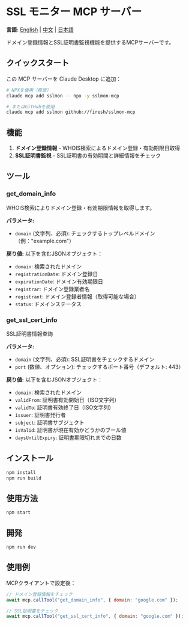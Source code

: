 # SSL モニター MCP サーバー

**言語:** [English](README.md) | [中文](README-zh.md) | [日本語](README-ja.md)

ドメイン登録情報とSSL証明書監視機能を提供するMCPサーバーです。

## クイックスタート

この MCP サーバーを Claude Desktop に追加：

```bash
# NPXを使用（推奨）
claude mcp add sslmon -- npx -y sslmon-mcp

# またはGitHubを使用
claude mcp add sslmon github://firesh/sslmon-mcp
```

## 機能

1. **ドメイン登録情報** - WHOIS検索によるドメイン登録・有効期限日取得
2. **SSL証明書監視** - SSL証明書の有効期間と詳細情報をチェック

## ツール

### get_domain_info
WHOIS検索によりドメイン登録・有効期限情報を取得します。

**パラメータ:**
- `domain` (文字列、必須): チェックするトップレベルドメイン（例："example.com"）

**戻り値:** 以下を含むJSONオブジェクト：
- `domain`: 検索されたドメイン
- `registrationDate`: ドメイン登録日
- `expirationDate`: ドメイン有効期限日
- `registrar`: ドメイン登録業者名
- `registrant`: ドメイン登録者情報（取得可能な場合）
- `status`: ドメインステータス

### get_ssl_cert_info
SSL証明書情報查詢

**パラメータ:**
- `domain` (文字列、必須): SSL証明書をチェックするドメイン
- `port` (数値、オプション): チェックするポート番号（デフォルト: 443）

**戻り値:** 以下を含むJSONオブジェクト：
- `domain`: 検索されたドメイン
- `validFrom`: 証明書有効開始日（ISO文字列）
- `validTo`: 証明書有効終了日（ISO文字列）
- `issuer`: 証明書発行者
- `subject`: 証明書サブジェクト
- `isValid`: 証明書が現在有効かどうかのブール値
- `daysUntilExpiry`: 証明書期限切れまでの日数

## インストール

```bash
npm install
npm run build
```

## 使用方法

```bash
npm start
```

## 開発

```bash
npm run dev
```

## 使用例

MCPクライアントで設定後：

```javascript
// ドメイン登録情報をチェック
await mcp.callTool("get_domain_info", { domain: "google.com" });

// SSL証明書をチェック
await mcp.callTool("get_ssl_cert_info", { domain: "google.com" });
```